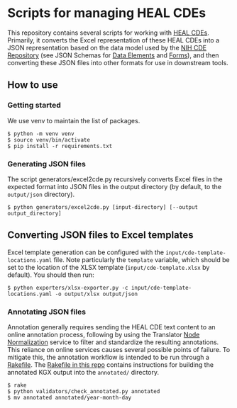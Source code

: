 # Scripts for managing HEAL CDEs

This repository contains several scripts for working with [HEAL CDEs].
Primarily, it converts the Excel representation of these HEAL CDEs into
a JSON representation based on the data model used by the 
[NIH CDE Repository] (see JSON Schemas for [Data Elements] and [Forms]),
and then converting these JSON files into other formats for use in
downstream tools.

## How to use

### Getting started

We use venv to maintain the list of packages.

```shell
$ python -m venv venv
$ source venv/bin/activate
$ pip install -r requirements.txt
```

### Generating JSON files

The script generators/excel2cde.py recursively converts Excel files in the
expected format into JSON files in the output directory (by default, to the
`output/json` directory).

```shell
$ python generators/excel2cde.py [input-directory] [--output output_directory]
```

## Converting JSON files to Excel templates

Excel template generation can be configured with the `input/cde-template-locations.yaml`
file. Note particularly the `template` variable, which should be set to the location
of the XLSX template (`input/cde-template.xlsx` by default). You should then run:

```shell
$ python exporters/xlsx-exporter.py -c input/cde-template-locations.yaml -o output/xlsx output/json
```

### Annotating JSON files

Annotation generally requires sending the HEAL CDE text content to an
online annotation process, following by using the Translator [Node Normalization]
service to filter and standardize the resulting annotations. This reliance
on online services causes several possible points of failure. To mitigate
this, the annotation workflow is intended to be run through a [Rakefile].
The [Rakefile in this repo] contains instructions for building the annotated
KGX output into the `annotated/` directory.

```shell
$ rake
$ python validators/check_annotated.py annotated
$ mv annotated annotated/year-month-day
```


  [HEAL CDEs]: https://heal.nih.gov/data/common-data-elements
  [NIH CDE Repository]: https://cde.nlm.nih.gov/
  [Data Elements]: https://cde.nlm.nih.gov/schema/de
  [Forms]: https://cde.nlm.nih.gov/schema/form
  [Node Normalization]: nodenormalization-sri.renci.org/
  [Rakefile]: https://ruby.github.io/rake/doc/rakefile_rdoc.html
  [Rakefile in this repo]: ./Rakefile
